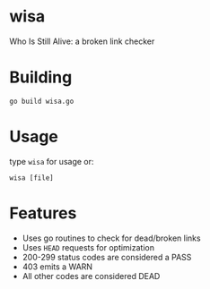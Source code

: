 # wisa
Who Is Still Alive: a broken link checker

# Building

```go build wisa.go```

# Usage
type `wisa` for usage or: 

```wisa [file]```

# Features

- Uses go routines to check for dead/broken links
- Uses `HEAD` requests for optimization
- 200-299 status codes are considered a PASS
- 403 emits a WARN
- All other codes are considered DEAD